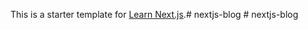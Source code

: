 This is a starter template for [Learn Next.js](https://nextjs.org/learn).#   n e x t j s - b l o g  
 #   n e x t j s - b l o g  
 